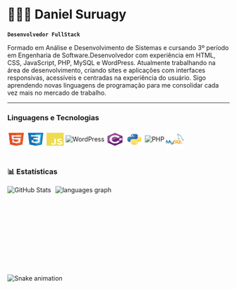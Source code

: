 # 👨🏻‍💻 Daniel Suruagy
**`Desenvolvedor FullStack`**

Formado em Análise e Desenvolvimento de Sistemas e cursando 3º período em Engenharia de Software.Desenvolvedor com experiência em HTML, CSS, JavaScript, PHP, MySQL e WordPress.
Atualmente trabalhando na área de desenvolvimento, criando sites e aplicações com interfaces responsivas, acessíveis e centradas na experiência do usuário. Sigo aprendendo novas linguagens de programação para me consolidar cada vez mais no mercado de trabalho.

---
### Linguagens e Tecnologias
<div style="display: inline_block">
  <img align="center" alt="HTML" height="30" width="40" src="https://raw.githubusercontent.com/devicons/devicon/master/icons/html5/html5-original.svg">
  <img align="center" alt="CSS" height="30" width="40" src="https://raw.githubusercontent.com/devicons/devicon/master/icons/css3/css3-original.svg">
  <img align="center" alt="Javasricpt" height="30" width="40" src="https://raw.githubusercontent.com/devicons/devicon/master/icons/javascript/javascript-plain.svg">
  <img align="center" alt="WordPress" height="30" width="40" color="white" src="https://skillicons.dev/icons?i=wordpress">
  <img align="center" alt="Csharp" height="30" width="40" src="https://raw.githubusercontent.com/devicons/devicon/master/icons/csharp/csharp-original.svg">
  <img align="center" alt="Python" height="30" width="40" src="https://raw.githubusercontent.com/devicons/devicon/master/icons/python/python-original.svg">
    <img align="center" alt="PHP" height="30" width="40" src="https://cdn.jsdelivr.net/gh/devicons/devicon@latest/icons/php/php-original.svg">
  <img align="center" alt="MySQL" height="45" width="40" src="https://raw.githubusercontent.com/devicons/devicon/master/icons/mysql/mysql-original-wordmark.svg">
</div>
<br/>

### 📊 Estatísticas

<p>
  <img align="left" alt="GitHub Stats" height="200" style="padding-right: 10px;" src="https://github-readme-stats.vercel.app/api?username=Daniel-Suruagy&show_icons=true&theme=tokyonight&locale=pt-br"/>
  <img src="https://github-readme-stats.vercel.app/api/top-langs?username=Daniel-Suruagy&locale=pt-br&hide_title=false&layout=compact&card_width=320&langs_count=5&theme=tokyonight&hide_border=false" height="150" alt="languages graph" />
</p>

###

<br clear="both">

<img src="https://raw.githubusercontent.com/Daniel-Suruagy/Daniel-Suruagy/output/snake.svg" alt="Snake animation" />

###
